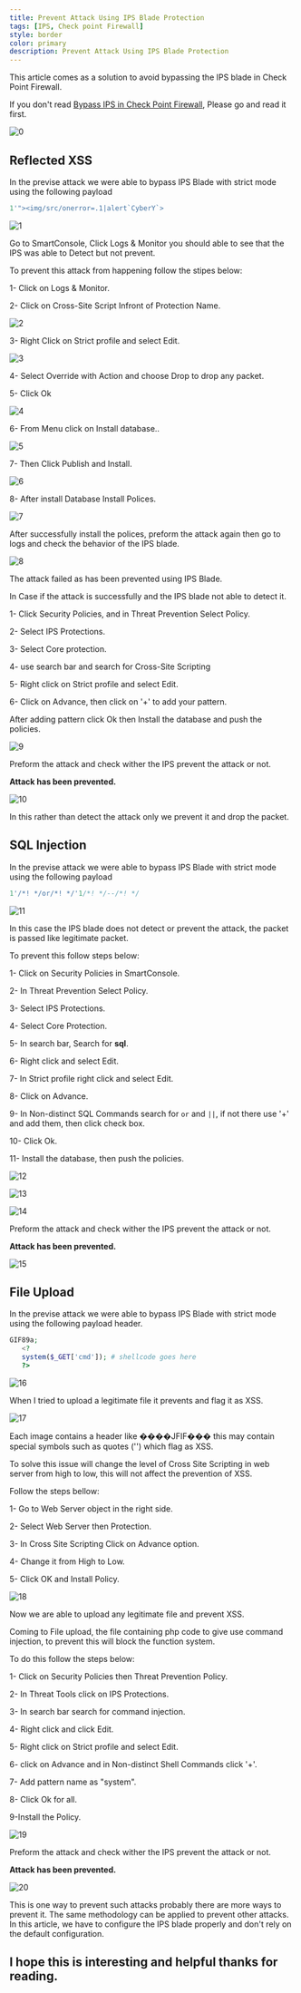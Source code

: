 ```yaml
---
title: Prevent Attack Using IPS Blade Protection
tags: [IPS, Check point Firewall]
style: border
color: primary
description: Prevent Attack Using IPS Blade Protection
---
```

This article comes as a solution to avoid bypassing the IPS blade in Check Point Firewall.

If you don't read [Bypass IPS in Check Point Firewall](https://0xcybery.github.io/blog/bypassIPS), Please go and read it first.

![0](../assets/img/prevent_attack/00.png)

## Reflected XSS

In the previse attack we were able to bypass IPS Blade with strict mode using the following payload 

```jsx
1'"><img/src/onerror=.1|alert`CyberY`>
```

![1](../assets/img/prevent_attack/1.png)

Go to SmartConsole, Click Logs & Monitor you should able to see that the IPS was able to Detect but not prevent.

To prevent this attack from happening follow the stipes below:

1- Click on Logs & Monitor.

2- Click on Cross-Site Script Infront of Protection Name.

![2](../assets/img/prevent_attack/2.png)

3- Right Click on Strict profile and select Edit.

![3](../assets/img/prevent_attack/3.png)

4- Select Override with Action and choose Drop to drop any packet.

5- Click Ok

![4](../assets/img/prevent_attack/4.png)

6- From Menu click on Install database..

![5](../assets/img/prevent_attack/5.png)

7- Then Click Publish and Install.

![6](../assets/img/prevent_attack/6.png)

8- After install Database Install Polices. 

![7](../assets/img/prevent_attack/7.png)

After successfully install the polices, preform the attack again then go to logs and check the behavior of the IPS blade.

![8](../assets/img/prevent_attack/8.png)

The attack failed as has been prevented using IPS Blade.

In Case if the attack is successfully and the IPS blade not able to detect it.

1- Click Security Policies, and in Threat Prevention Select Policy.

2- Select IPS Protections.

3- Select Core protection.

4- use search bar and search for Cross-Site Scripting

5- Right click on Strict profile and select Edit.

6- Click on Advance, then click on '+' to add your pattern.

After adding pattern click Ok then Install the database and push the policies.

![9](../assets/img/prevent_attack/9.png)

Preform the attack and check wither the IPS prevent the attack or not.

**Attack has been prevented.**

![10](../assets/img/prevent_attack/10.png)

In this rather than detect the attack only we prevent it and drop the packet.

## SQL Injection

In the previse attack we were able to bypass IPS Blade with strict mode using the following payload

```sql
1'/*! */or/*! */'1/*! */--/*! */
```

![11](../assets/img/prevent_attack/11.png)

In this case the IPS blade does not detect or prevent the attack, the packet is passed like legitimate packet.

To prevent this follow steps below:

1- Click on Security Policies in SmartConsole.

2- In Threat Prevention Select Policy.

3- Select IPS Protections.

4- Select Core Protection.

5- In search bar, Search for **sql**.

6- Right click and select Edit.

7- In Strict profile right click and select Edit.

8- Click on Advance.

9- In Non-distinct SQL Commands search for `or` and `||`, if not there use '+' and add them, then click check box.

10- Click Ok.

11- Install the database, then push the policies.

![12](../assets/img/prevent_attack/12.png)

![13](../assets/img/prevent_attack/13.png)

![14](../assets/img/prevent_attack/14.png)

Preform the attack and check wither the IPS prevent the attack or not.

**Attack has been prevented.**

![15](../assets/img/prevent_attack/15.png)

## File Upload

In the previse attack we were able to bypass IPS Blade with strict mode using the following payload header.

```php
GIF89a;
   <?
   system($_GET['cmd']); # shellcode goes here
   ?>
```

![16](../assets/img/prevent_attack/16.png)

When I tried to upload a legitimate file it prevents and flag it as XSS.

![17](../assets/img/prevent_attack/17.png)

Each image contains a header like ����JFIF��� this may contain special symbols such as quotes ('') which flag as XSS.

To solve this issue will change the level of Cross Site Scripting in web server from high to low, this will not affect the prevention of XSS.

Follow the steps bellow:

1- Go to Web Server object in the right side.

2- Select Web Server then Protection.

3- In Cross Site Scripting Click on Advance option.

4- Change it from High to Low.

5- Click OK and Install Policy.

![18](../assets/img/prevent_attack/18.png)

Now we are able to upload any legitimate file and prevent XSS.

Coming to File upload, the file containing php code to give use command injection, to prevent this will block the function system.

To do this follow the steps below:

1- Click on Security Policies then Threat Prevention Policy.

2- In Threat Tools click on IPS Protections.

3- In search bar search for command injection.

4- Right click and click Edit.

5- Right click on Strict profile and select Edit.

6- click on Advance and in Non-distinct Shell Commands click '+'.

7- Add pattern name as "system".

8- Click Ok for all.

9-Install the Policy.

![19](../assets/img/prevent_attack/19.png)

Preform the attack and check wither the IPS prevent the attack or not.

**Attack has been prevented.**

![20](../assets/img/prevent_attack/20.png)

This is one way to prevent such attacks probably there are more ways to prevent it.
The same methodology can be applied to prevent other attacks.
In this article, we have to configure the IPS blade properly and don't rely on the default configuration.

## I hope this is interesting and helpful thanks for reading.
